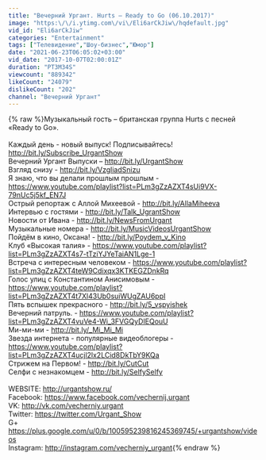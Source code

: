 ```yaml
---
title: "Вечерний Ургант. Hurts – Ready to Go (06.10.2017)"
image: "https:\/\/i.ytimg.com\/vi\/Eli6arCkJiw\/hqdefault.jpg"
vid_id: "Eli6arCkJiw"
categories: "Entertainment"
tags: ["Телевидение","Шоу-бизнес","Юмор"]
date: "2021-06-23T06:05:02+03:00"
vid_date: "2017-10-07T02:00:01Z"
duration: "PT3M34S"
viewcount: "889342"
likeCount: "24079"
dislikeCount: "202"
channel: "Вечерний Ургант"
---
```

{% raw %}Музыкальный гость – британская группа Hurts с песней «Ready to Go».<br /><br />Каждый день - новый выпуск! Подписывайтесь! <a rel="nofollow" target="blank" href="http://bit.ly/Subscribe_UrgantShow">http://bit.ly/Subscribe_UrgantShow</a><br />Вечерний Ургант Выпуски – <a rel="nofollow" target="blank" href="http://bit.ly/UrgantShow">http://bit.ly/UrgantShow</a><br />Взгляд снизу - <a rel="nofollow" target="blank" href="http://bit.ly/VzgliadSnizu">http://bit.ly/VzgliadSnizu</a><br />Я знаю, что вы делали прошлым прошлым - <a rel="nofollow" target="blank" href="https://www.youtube.com/playlist?list=PLm3gZzAZXT4sUi9VX-79nUc5j5kf_EN7J">https://www.youtube.com/playlist?list=PLm3gZzAZXT4sUi9VX-79nUc5j5kf_EN7J</a><br />Острый репортаж с Аллой Михеевой - <a rel="nofollow" target="blank" href="http://bit.ly/AllaMiheeva">http://bit.ly/AllaMiheeva</a><br />Интервью с гостями - <a rel="nofollow" target="blank" href="http://bit.ly/Talk_UgrantShow">http://bit.ly/Talk_UgrantShow</a><br />Новости от Ивана - <a rel="nofollow" target="blank" href="http://bit.ly/NewsFromUrgant">http://bit.ly/NewsFromUrgant</a><br />Музыкальные номера - <a rel="nofollow" target="blank" href="http://bit.ly/MusicVideosUrgantShow">http://bit.ly/MusicVideosUrgantShow</a><br />Пойдём в кино, Оксана! - <a rel="nofollow" target="blank" href="http://bit.ly/Poydem_v_Kino">http://bit.ly/Poydem_v_Kino</a><br />Клуб «Высокая талия» - <a rel="nofollow" target="blank" href="https://www.youtube.com/playlist?list=PLm3gZzAZXT4s7-tTziYJYeTaiAN1Lge-1">https://www.youtube.com/playlist?list=PLm3gZzAZXT4s7-tTziYJYeTaiAN1Lge-1</a><br />Встреча с интересным человеком - <a rel="nofollow" target="blank" href="https://www.youtube.com/playlist?list=PLm3gZzAZXT4teW9Cdixqx3KTKEGZDnkRq">https://www.youtube.com/playlist?list=PLm3gZzAZXT4teW9Cdixqx3KTKEGZDnkRq</a><br />Голос улиц с Константином Анисимовым - <a rel="nofollow" target="blank" href="https://www.youtube.com/playlist?list=PLm3gZzAZXT4t7Xl43Ub0suiWUgZAU6ppI">https://www.youtube.com/playlist?list=PLm3gZzAZXT4t7Xl43Ub0suiWUgZAU6ppI</a><br />Пять вспышек прекрасного - <a rel="nofollow" target="blank" href="http://bit.ly/5_vspyishek">http://bit.ly/5_vspyishek</a><br />Вечерний патруль. - <a rel="nofollow" target="blank" href="https://www.youtube.com/playlist?list=PLm3gZzAZXT4vuVe4-Wi_3FVGQyDIEQouU">https://www.youtube.com/playlist?list=PLm3gZzAZXT4vuVe4-Wi_3FVGQyDIEQouU</a><br />Ми-ми-ми - <a rel="nofollow" target="blank" href="http://bit.ly/_Mi_Mi_Mi">http://bit.ly/_Mi_Mi_Mi</a><br />Звезда интернета - популярные видеоблогеры - <a rel="nofollow" target="blank" href="https://www.youtube.com/playlist?list=PLm3gZzAZXT4ucjl2lx2LCid8DkTbY9KQa">https://www.youtube.com/playlist?list=PLm3gZzAZXT4ucjl2lx2LCid8DkTbY9KQa</a><br />Стрижем на Первом! - <a rel="nofollow" target="blank" href="http://bit.ly/CutCut">http://bit.ly/CutCut</a><br />Селфи с незнакомцем - <a rel="nofollow" target="blank" href="http://bit.ly/SelfySelfy">http://bit.ly/SelfySelfy</a><br /><br />WEBSITE: <a rel="nofollow" target="blank" href="http://urgantshow.ru/">http://urgantshow.ru/</a><br />Facebook: <a rel="nofollow" target="blank" href="https://www.facebook.com/vechernij.urgant">https://www.facebook.com/vechernij.urgant</a><br />VK: <a rel="nofollow" target="blank" href="http://vk.com/vecherniy.urgant">http://vk.com/vecherniy.urgant</a><br />Twitter: <a rel="nofollow" target="blank" href="https://twitter.com/Urgant_Show">https://twitter.com/Urgant_Show</a><br />G+ <a rel="nofollow" target="blank" href="https://plus.google.com/u/0/b/100595239816245369745/+urgantshow/videos">https://plus.google.com/u/0/b/100595239816245369745/+urgantshow/videos</a><br />Instagram: <a rel="nofollow" target="blank" href="http://instagram.com/vecherniy_urgant">http://instagram.com/vecherniy_urgant</a>{% endraw %}
